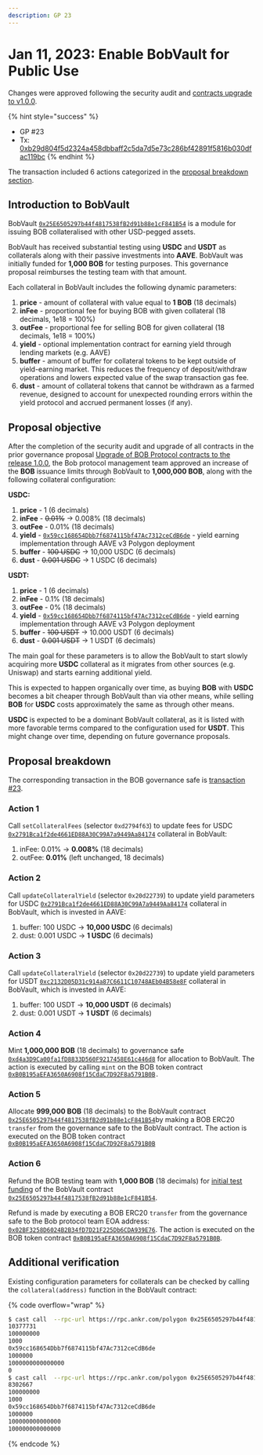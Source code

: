 ```yaml
---
description: GP 23
---
```


# Jan 11, 2023: Enable BobVault for Public Use

Changes were approved following the security audit and [contracts upgrade to v1.0.0](upgrade-contracts-to-v1.0.0.md).&#x20;

{% hint style="success" %}
* GP #23
* Tx: [0xb29d804f5d2324a458dbbaff2c5da7d5e73c286bf42891f5816b030dfac119bc](https://polygonscan.com/tx/0xb29d804f5d2324a458dbbaff2c5da7d5e73c286bf42891f5816b030dfac119bc)&#x20;
{% endhint %}

The transaction included 6 actions categorized in the [proposal breakdown section](jan-11-2023-enable-bobvault-for-public-use.md#proposal-breakdown).

## Introduction to BobVault

BobVault [`0x25E6505297b44f4817538fB2d91b88e1cF841B54`](https://polygonscan.com/address/0x25e6505297b44f4817538fb2d91b88e1cf841b54) is a module for issuing BOB collateralised with other USD-pegged assets.

BobVault has received substantial testing using **USDC** and **USDT** as collaterals along with their passive investments into **AAVE**. BobVault was initially funded for **1,000 BOB** for testing purposes. This governance proposal reimburses the testing team with that amount.

Each collateral in BobVault includes the following dynamic parameters:

1. **price** - amount of collateral with value equal to **1 BOB** (18 decimals)
2. **inFee** - proportional fee for buying BOB with given collateral (18 decimals, 1e18 = 100%)
3. **outFee** - proportional fee for selling BOB for given collateral (18 decimals, 1e18 = 100%)
4. **yield** - optional implementation contract for earning yield through lending markets (e.g. AAVE)
5. **buffer** - amount of buffer for collateral tokens to be kept outside of yield-earning market. This reduces the frequency of deposit/withdraw operations and lowers expected value of the swap transaction gas fee.
6. **dust** - amount of collateral tokens that cannot be withdrawn as a farmed revenue, designed to account for unexpected rounding errors within the yield protocol and accrued permanent losses (if any).

## Proposal objective

After the completion of the security audit and upgrade of all contracts in the prior governance proposal [Upgrade of BOB Protocol contracts to the release 1.0.0](upgrade-contracts-to-v1.0.0.md), the Bob protocol management team approved an increase of the **BOB** issuance limits through BobVault to **1,000,000 BOB**, along with the following collateral configuration:

**USDC:**

1. **price** - 1 (6 decimals)
2. **inFee** - ~~0.01%~~ → 0.008% (18 decimals)
3. **outFee** - 0.01% (18 decimals)
4. **yield** - [`0x59cc168654Dbb7f6874115bf47Ac7312ceCdB6de`](https://polygonscan.com/address/0x59cc168654Dbb7f6874115bf47Ac7312ceCdB6de) - yield earning implementation through AAVE v3 Polygon deployment
5. **buffer** - ~~100 USDC~~ → 10,000 USDC (6 decimals)
6. **dust** - ~~0.001 USDC~~ → 1 USDC (6 decimals)

**USDT:**

1. **price** - 1 (6 decimals)
2. **inFee** - 0.1% (18 decimals)
3. **outFee** - 0% (18 decimals)
4. **yield** - [`0x59cc168654Dbb7f6874115bf47Ac7312ceCdB6de`](https://polygonscan.com/address/0x59cc168654Dbb7f6874115bf47Ac7312ceCdB6de) - yield earning implementation through AAVE v3 Polygon deployment
5. **buffer** - ~~100 USDT~~ → 10.000 USDT (6 decimals)
6. **dust** - ~~0.001 USDT~~ → 1 USDT (6 decimals)

The main goal for these parameters is to allow the BobVault to start slowly acquiring more **USDC** collateral as it migrates from other sources (e.g. Uniswap) and starts earning additional yield.

This is expected to happen organically over time, as buying **BOB** with **USDC** becomes a bit cheaper through BobVault than via other means, while selling **BOB** for **USDC** costs approximately the same as through other means.

**USDC** is expected to be a dominant BobVault collateral, as it is listed with more favorable terms compared to the configuration used for **USDT**. This might change over time, depending on future governance proposals.

## Proposal breakdown

The corresponding transaction in the BOB governance safe is [transaction #23](https://app.safe.global/matic:0xd4a3D9Ca00fa1fD8833D560F9217458E61c446d8/transactions/tx?id=multisig\_0xd4a3D9Ca00fa1fD8833D560F9217458E61c446d8\_0x16dea760a7f8da340fb16c0bd11d8b9f2afc613603d467c1b1558dc469cbd179).

### Action 1

Call `setCollateralFees` (selector `0xd2794f63`) to update fees for USDC [`0x2791Bca1f2de4661ED88A30C99A7a9449Aa84174`](https://polygonscan.com/token/0x2791bca1f2de4661ed88a30c99a7a9449aa84174) collateral in BobVault:

1. inFee: 0.01% → **0.008%** (18 decimals)
2. outFee: **0.01%** (left unchanged, 18 decimals)

### Action 2

Call `updateCollateralYield` (selector `0x20d22739`) to update yield parameters for USDC [`0x2791Bca1f2de4661ED88A30C99A7a9449Aa84174`](https://polygonscan.com/token/0x2791bca1f2de4661ed88a30c99a7a9449aa84174) collateral in BobVault, which is invested in AAVE:

1. buffer: 100 USDC → **10,000 USDC** (6 decimals)
2. dust: 0.001 USDC → **1 USDC** (6 decimals)

### Action 3

Call `updateCollateralYield` (selector `0x20d22739`) to update yield parameters for USDT [`0xc2132D05D31c914a87C6611C10748AEb04B58e8F`](https://polygonscan.com/token/0xc2132d05d31c914a87c6611c10748aeb04b58e8f) collateral in BobVault, which is invested in AAVE:

1. buffer: 100 USDT → **10,000 USDT** (6 decimals)
2. dust: 0.001 USDT → **1 USDT** (6 decimals)

### Action 4

Mint **1,000,000 BOB** (18 decimals) to governance safe [`0xd4a3D9Ca00fa1fD8833D560F9217458E61c446d8`](https://polygonscan.com/address/0xd4a3d9ca00fa1fd8833d560f9217458e61c446d8) for allocation to BobVault. The action is executed by calling `mint` on the BOB token contract [`0xB0B195aEFA3650A6908f15CdaC7D92F8a5791B0B`](https://polygonscan.com/address/0xb0b195aefa3650a6908f15cdac7d92f8a5791b0b#code)`.`

### Action 5

Allocate **999,000 BOB** (18 decimals) to the BobVault contract [`0x25E6505297b44f4817538fB2d91b88e1cF841B54`](https://polygonscan.com/address/0x25e6505297b44f4817538fb2d91b88e1cf841b54)by making a BOB ERC20 `transfer` from the governance safe to the BobVault contract. The action is executed on the BOB token contract [`0xB0B195aEFA3650A6908f15CdaC7D92F8a5791B0B`](https://polygonscan.com/address/0xb0b195aefa3650a6908f15cdac7d92f8a5791b0b#code)

### Action 6

Refund the BOB testing team with **1,000 BOB** (18 decimals) for [initial test funding](https://polygonscan.com/tx/0x63641a42799c242f1c323a9759667825f50df724c7ee6d8c267fc257e8def97e) of the BobVault contract [`0x25E6505297b44f4817538fB2d91b88e1cF841B54`](https://polygonscan.com/address/0x25e6505297b44f4817538fb2d91b88e1cf841b54).

Refund is made by executing a BOB ERC20 `transfer` from the governance safe to the Bob protocol team EOA address: [`0x02BF3258D6024B2B34fD7D21F225Db6CDA939E76`](https://polygonscan.com/address/0x02bf3258d6024b2b34fd7d21f225db6cda939e76). The action is executed on the BOB token contract [`0xB0B195aEFA3650A6908f15CdaC7D92F8a5791B0B`](https://polygonscan.com/address/0xb0b195aefa3650a6908f15cdac7d92f8a5791b0b#code).

## Additional verification

Existing configuration parameters for collaterals can be checked by calling the `collateral(address)` function in the BobVault contract:

{% code overflow="wrap" %}
```bash
$ cast call  --rpc-url https://rpc.ankr.com/polygon 0x25E6505297b44f4817538fB2d91b88e1cF841B54 'collateral(address) (uint128 balance,uint128 buffer,uint96 dust,address yield,uint128 price,uint64 inFee,uint64 outFee)' 0xc2132D05D31c914a87C6611C10748AEb04B58e8F
10377731
100000000
1000
0x59cc168654Dbb7f6874115bf47Ac7312ceCdB6de
1000000
1000000000000000
0
$ cast call  --rpc-url https://rpc.ankr.com/polygon 0x25E6505297b44f4817538fB2d91b88e1cF841B54 'collateral(address) (uint128 balance,uint128 buffer,uint96 dust,address yield,uint128 price,uint64 inFee,uint64 outFee)' 0x2791Bca1f2de4661ED88A30C99A7a9449Aa84174
8302667
100000000
1000
0x59cc168654Dbb7f6874115bf47Ac7312ceCdB6de
1000000
100000000000000
100000000000000
```
{% endcode %}


